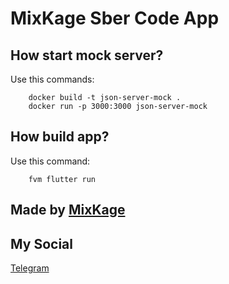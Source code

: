 # MixKage Sber Code App

## How start mock server?

Use this commands:

```shell
    docker build -t json-server-mock .
    docker run -p 3000:3000 json-server-mock
```

## How build app?

Use this command:

```shell
    fvm flutter run
```

## Made by [MixKage](https://github.com/MixKage)

## My Social

[Telegram](https://t.me/mixkage)
